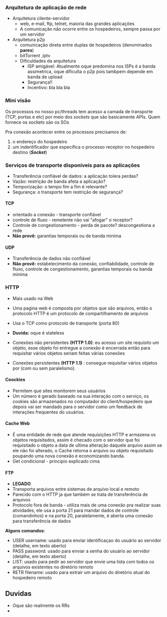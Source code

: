 ### Arquitetura de aplicação de rede

- Arquitetura cilente-servidor
	- web, e-mail, ftp, telnet, maioria das grandes aplicações
	- A comunicação não ocorre entre os hospedeiros, sempre passa por um servidor
- Arquitetura p2p
	- comunicação direta entre duplas de hospedeiros (denominados **pares**)
	- bitTorrent ,iptv
	- Dificuldades da arquitetura
		- ISP amigável: Atualmente oque predomina nos ISPs é a banda assimetrica, oque dificulta o p2p pois tambpem depende em banda de upload
		- Segurança!!
		- Incentivo: bla bla bla

### Mini visão
Os processos no nosso pc/threads tem acesso a camada de transporte (TCP, portas e etc) por meio dos *sockets* que são basicamente APIs. Quem fornece os sockets são os SOs

Pra conexão acontecer entre os processos precisamos de:
1. o endereço do hospedeiro
2. um indentificador que especifica o processo receptor no hospedeiro destino (***Socket***)
### Serviços de transporte disponiveis para as aplicações

- Transferência confiável de dados: a aplicação tolera perdas?
- Vazão:  restrição de banda afeta a aplicação?
- Temporização: o tempo fim a fim é relevante?
- Segurança: o transporte tem restrição de segurança?

#### TCP
- orientado a conexão - transporte confiável 
- controle de fluxo - remetente não vai "afogar" o receptor?
- Controle de congestionamento - perda de pacote? descongestiona a rede
- **Não provê:** garantias temporais ou de banda minima

#### UDP 
- Transferência de dados não confiável 
- **Não provê:** estabelecimento da conexão, confiabilidade, controle de fluxo, controle de congestionamento, garantias temporais ou banda minima


### HTTP

- Mais usado na Web
- Uma pagina web é composta por objetos que são arquivos, então o protocolo HTTP é um protocolo de compartilhamento de arquivos
- Usa o TCP como protocolo de transporte (porta 80)
- **Duvida:** oque é stateless


- Conexões não persistentes **(HTTP 1.0)**: eu acesso um site requisito um objeto, esse objeto foi entregue a conexão é encerrada então para requisitar vários objetos seriam feitas várias conexões 

- Conexões persistentes **(HTTP 1.1)** : consegue requisitar vários objetos por (com ou sem paralelismo).

#### Coockies

- Permitem que sites monitorem seus usuários
- Um número é gerado baseado na sua interação com o serviço, os cookies são armazenados no computador do client/hospedeiro que depois vai ser mandado para o servidor como um feedback de interações frequentes do usuários.

#### Cache Web

- É uma entidade de rede que atende requisições HTTP e armazena os objetos requisitados, assim é checado com o servidor que foi requisitado o objeto a data de ultima alteração daquele arquivo assim se ele não foi alterado, o Cache retorna o arquivo ou objeto requisitado poupando uma nova conexão e economizando banda.
- Get condicional - principio explicado cima

#### FTP

- **LEGADO**
- Transporta arquivos entre sistemas de arquivo local e remoto
- Parecido com o HTTP ja que também se trata de transferência de arquivos
- Protocolo fora de banda - utiliza mais de uma conexão pra realizar suas atividades, ele usa a porta 21 para mandar dados de controle (comandinhos) e na porta 20, paralelamente, é aberta uma conexão para transferência de dados

**Alguns comandos**: 
- USER username: usado para enviar identificaçao do usuário ao servidor (detalhe, em texto aberto)
- PASS password: usado para enviar a senha do usuário ao servidor (detalhe, em texto aberto)
- LIST: usado para pedir ao servidor que envie uma lista com todos os arquivos existentes no diretório remoto
- RETR filename: usado para extrair um arquivo do diretório atual do hospedeiro remoto



## Duvidas

- Oque são realmente os RRs
- 